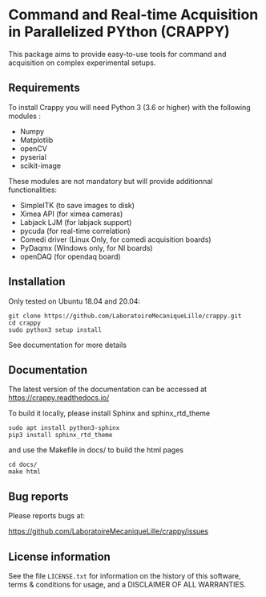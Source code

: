 Command and Real-time Acquisition in Parallelized PYthon (CRAPPY)
=======================

This package aims to provide easy-to-use tools for command and acquisition on
complex experimental setups.

Requirements
------------

To install Crappy you will need Python 3 (3.6 or higher)
with the following modules :
- Numpy
- Matplotlib
- openCV
- pyserial
- scikit-image

These modules are not mandatory but will provide additionnal functionalities:
- SimpleITK (to save images to disk)
- Ximea API (for ximea cameras)
- Labjack LJM (for labjack support)
- pycuda (for real-time correlation)
- Comedi driver (Linux Only, for comedi acquisition boards)
- PyDaqmx (Windows only, for NI boards)
- openDAQ (for opendaq board)

Installation
------------

Only tested on Ubuntu 18.04 and 20.04:

    git clone https://github.com/LaboratoireMecaniqueLille/crappy.git
    cd crappy
    sudo python3 setup install

See documentation for more details


Documentation
-------------

The latest version of the documentation can be accessed at
https://crappy.readthedocs.io/

To build it locally, please install Sphinx and sphinx\_rtd\_theme

    sudo apt install python3-sphinx
    pip3 install sphinx_rtd_theme

and use the Makefile in docs/ to build the html pages

    cd docs/
    make html


Bug reports
-----------

Please reports bugs at:

https://github.com/LaboratoireMecaniqueLille/crappy/issues


License information
-------------------

See the file ``LICENSE.txt`` for information on the history of this
software, terms & conditions for usage, and a DISCLAIMER OF ALL
WARRANTIES.
